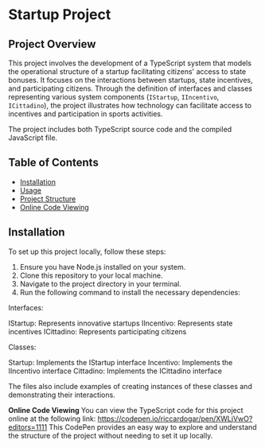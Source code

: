 # Startup Project

## Project Overview

This project involves the development of a TypeScript system that models the operational structure of a startup facilitating citizens' access to state bonuses. It focuses on the interactions between startups, state incentives, and participating citizens. Through the definition of interfaces and classes representing various system components (`IStartup`, `IIncentivo`, `ICittadino`), the project illustrates how technology can facilitate access to incentives and participation in sports activities.

The project includes both TypeScript source code and the compiled JavaScript file.

## Table of Contents

- [Installation](#installation)
- [Usage](#usage)
- [Project Structure](#project-structure)
- [Online Code Viewing](#online-code-viewing)

## Installation

To set up this project locally, follow these steps:

1. Ensure you have Node.js installed on your system.
2. Clone this repository to your local machine.
3. Navigate to the project directory in your terminal.
4. Run the following command to install the necessary dependencies:

Interfaces:

IStartup: Represents innovative startups
IIncentivo: Represents state incentives
ICittadino: Represents participating citizens


Classes:

Startup: Implements the IStartup interface
Incentivo: Implements the IIncentivo interface
Cittadino: Implements the ICittadino interface



The files also include examples of creating instances of these classes and demonstrating their interactions.

**Online Code Viewing**
You can view the TypeScript code for this project online at the following link:
https://codepen.io/riccardogar/pen/XWLjVwO?editors=1111
This CodePen provides an easy way to explore and understand the structure of the project without needing to set it up locally.
